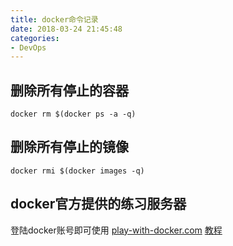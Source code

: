 ```yaml
---
title: docker命令记录
date: 2018-03-24 21:45:48
categories: 
- DevOps
---
```


## 删除所有停止的容器
```
docker rm $(docker ps -a -q)
```
## 删除所有停止的镜像

```
docker rmi $(docker images -q)
```

<!--more-->

## docker官方提供的练习服务器
登陆docker账号即可使用
[play-with-docker.com](https://labs.play-with-docker.com)
[教程](https://training.play-with-docker.com)